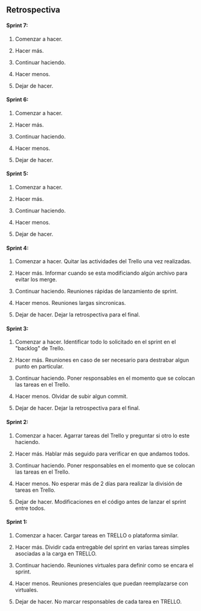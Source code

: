 ## Retrospectiva

#### Sprint 7:

1. Comenzar a hacer.

2. Hacer más.

3. Continuar haciendo.

4. Hacer menos.

5. Dejar de hacer.

#### Sprint 6:

1. Comenzar a hacer.

2. Hacer más.

3. Continuar haciendo.

4. Hacer menos.

5. Dejar de hacer.

#### Sprint 5:

1. Comenzar a hacer.

2. Hacer más.

3. Continuar haciendo.

4. Hacer menos.

5. Dejar de hacer.

#### Sprint 4:

1. Comenzar a hacer.
   Quitar las actividades del Trello una vez realizadas.

2. Hacer más.
   Informar cuando se esta modificiando algún archivo para evitar los merge.

3. Continuar haciendo.
   Reuniones rápidas de lanzamiento de sprint.

4. Hacer menos.
   Reuniones largas sincronicas.

5. Dejar de hacer.
   Dejar la retrospectiva para el final.

#### Sprint 3:

1. Comenzar a hacer.
   Identificar todo lo solicitado en el sprint en el "backlog" de Trello.

2. Hacer más.
   Reuniones en caso de ser necesario para destrabar algun punto en particular.

3. Continuar haciendo.
   Poner responsables en el momento que se colocan las tareas en el Trello.

4. Hacer menos.
   Olvidar de subir algun commit.

5. Dejar de hacer.
   Dejar la retrospectiva para el final.

#### Sprint 2:

1. Comenzar a hacer.
   Agarrar tareas del Trello y preguntar si otro lo este haciendo.

2. Hacer más.
   Hablar más seguido para verificar en que andamos todos.

3. Continuar haciendo.
   Poner responsables en el momento que se colocan las tareas en el Trello.

4. Hacer menos.
   No esperar más de 2 días para realizar la división de tareas en Trello.

5. Dejar de hacer.
   Modificaciones en el código antes de lanzar el sprint entre todos.

#### Sprint 1:

1. Comenzar a hacer.
   Cargar tareas en TRELLO o plataforma similar.

2. Hacer más.
   Dividir cada entregable del sprint en varias tareas simples asociadas a la carga en TRELLO.

3. Continuar haciendo.
   Reuniones virtuales para definir como se encara el sprint.

4. Hacer menos.
   Reuniones presenciales que puedan reemplazarse con virtuales.

5. Dejar de hacer.
   No marcar responsables de cada tarea en TRELLO.
